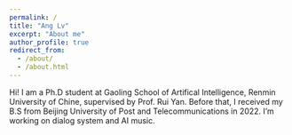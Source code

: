 ```yaml
---
permalink: /
title: "Ang Lv"
excerpt: "About me"
author_profile: true
redirect_from: 
  - /about/
  - /about.html
---
```


Hi! I am a Ph.D student at Gaoling School of Artifical Intelligence, Renmin University of Chine, supervised by Prof. Rui Yan. Before that, I received my B.S from Beijing University of Post and Telecommunications in 2022. I’m working on dialog system and AI music.


<!--Selected Publications[(Full list)](https://github.com/trestad/trestad.github.io/publications/) 
------
Hope I have more papers.
-->

